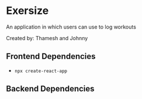 # Exersize

An application in which users can use to log workouts

Created by: Thamesh and Johnny

## Frontend Dependencies
- `npx create-react-app`

## Backend Dependencies